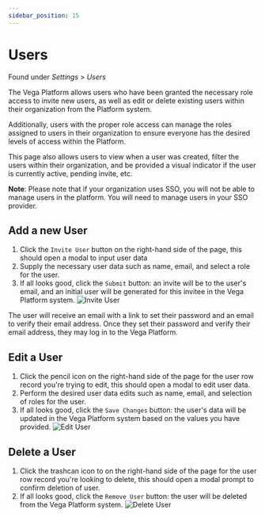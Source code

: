 ```yaml
---
sidebar_position: 15
---
```


# Users
Found under *Settings* > *Users*

The Vega Platform allows users who have been granted the necessary role access to invite new users, as well as edit or delete existing users within their organization from the Platform system.

Additionally, users with the proper role access can manage the roles assigned to users in their organization to ensure everyone has the desired levels of access within the Platform.

This page also allows users to view when a user was created, filter the users within their organization, and be provided a visual indicator if the user is currently active, pending invite, etc.

**Note**: Please note that if your organization uses SSO, you will not be able to manage users in the platform. You will need to manage users in your SSO provider.

## Add a new User
1. Click the `Invite User` button on the right-hand side of the page, this should open a modal to input user data
1. Supply the necessary user data such as name, email, and select a role for the user.
1. If all looks good, click the `Submit` button: an invite will be to the user's email, and an initial user will be generated for this invitee in the Vega Platform system.
![Invite User](/img/settings-users-invite.png)

The user will receive an email with a link to set their password and an email to verify their email address. Once they set their password and verify their email address, they may log in to the Vega Platform.

## Edit a User
1. Click the pencil icon on the right-hand side of the page for the user row record you're trying to edit, this should open a modal to edit user data.
1. Perform the desired user data edits such as name, email, and selection of roles for the user.
1. If all looks good, click the `Save Changes` button: the user's data will be updated in the Vega Platform system based on the values you have provided.
![Edit User](/img/settings-users-edit.png)

## Delete a User
1. Click the trashcan icon to on the right-hand side of the page for the user row record you're looking to delete, this should open a modal prompt to confirm deletion of user.
1. If all looks good, click the `Remove User` button: the user will be deleted from the Vega Platform system.
![Delete User](/img/settings-users-delete.png)